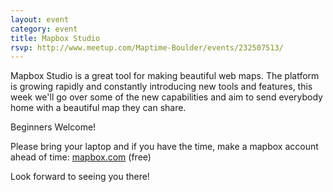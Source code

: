 ```yaml
---
layout: event
category: event
title: Mapbox Studio
rsvp: http://www.meetup.com/Maptime-Boulder/events/232507513/
---
```


Mapbox Studio is a great tool for making beautiful web maps. The platform is growing rapidly and constantly introducing new tools and features, this week we'll go over some of the new capabilities and aim to send everybody home with a beautiful map they can share.

Beginners Welcome!

Please bring your laptop and if you have the time, make a mapbox account ahead of time: [mapbox.com](http://www.mapbox.com) (free)

Look forward to seeing you there!

